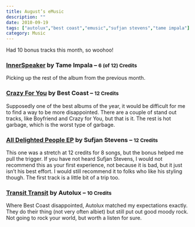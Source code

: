 ```yaml
---
title: August’s eMusic
description: ""
date: 2010-09-19
tags: ["autolux","best coast","emusic","sufjan stevens","tame impala"]
category: Music
---
```



Had 10 bonus tracks this month, so woohoo!

<h3><a href="https://web.archive.org/web/20131211172902/http://www.emusic.com/album/Tame-Impala-InnerSpeaker-MP3-Download/11968301.html">InnerSpeaker</a> by Tame Impala – <small>6 (of 12) Credits</small></h3>

Picking up the rest of the album from the previous month.

<h3><a href="https://web.archive.org/web/20131211172902/http://www.emusic.com/album/Best-Coast-Crazy-For-You-MP3-Download/12025848.html">Crazy For You</a> by Best Coast – <small>12 Credits</small></h3>

Supposedly one of the best albums of the year, it would be difficult for me to find a way to be more disappointed. There are a couple of stand out tracks, like Boyfriend and Crazy for You, but that is it. The rest is hot garbage, which is the worst type of garbage.

<h3><a href="https://web.archive.org/web/20131211172902/http://www.emusic.com/album/Sufjan-Stevens-All-Delighted-People-EP-MP3-Download/12093480.html">All Delighted People EP</a> by Sufjan Stevens – <small>12 Credits</small></h3>

This one was a stretch at 12 credits for 8 songs, but the bonus helped me pull the trigger. If you have not heard Sufjan Stevens, I would not recommend this as your first experience, not because it is bad, but it just isn’t his best effort. I would still recommend it to folks who like his styling though. The first track is a little bit of a trip too.

<h3><a href="https://web.archive.org/web/20131211172902/http://www.emusic.com/album/Autolux-Transit-Transit-MP3-Download/12050673.html">Transit Transit</a> by Autolux – <small>10 Credits</small></h3>

Where Best Coast disappointed, Autolux matched my expectations exactly. They do their thing (not very often albiet) but still put out good moody rock. Not going to rock your world, but worth a listen for sure.
